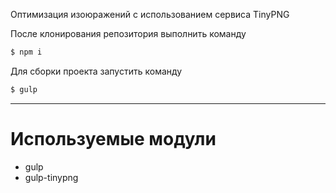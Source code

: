 Оптимизация изоюражений с использованием сервиса TinyPNG

После клонирования репозитория выполнить команду
```sh
$ npm i
```
Для сборки проекта запустить команду
```sh
$ gulp
```

---
# Используемые модули

 - gulp
 - gulp-tinypng